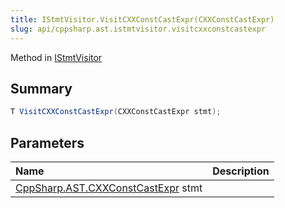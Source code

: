 ```yaml
---
title: IStmtVisitor.VisitCXXConstCastExpr(CXXConstCastExpr)
slug: api/cppsharp.ast.istmtvisitor.visitcxxconstcastexpr
---
```

Method in [IStmtVisitor](/api/cppsharp/ast/istmtvisitor)

## Summary



```csharp
T VisitCXXConstCastExpr(CXXConstCastExpr stmt);
```

## Parameters

|Name|Description|
|:---|:---|
|[CppSharp.AST.CXXConstCastExpr](/api/cppsharp/ast/cxxconstcastexpr) stmt||

